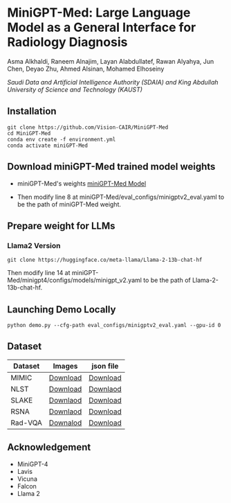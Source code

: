 # MiniGPT-Med: Large Language Model as a General Interface for Radiology Diagnosis
Asma Alkhaldi, Raneem Alnajim, Layan Alabdullatef, Rawan Alyahya, Jun Chen, Deyao Zhu, Ahmed Alsinan, Mohamed Elhoseiny

*Saudi Data and Artificial Intelligence Authority (SDAIA) and King Abdullah University of Science and Technology (KAUST)*

## Installation
```
git clone https://github.com/Vision-CAIR/MiniGPT-Med
cd MiniGPT-Med
conda env create -f environment.yml
conda activate miniGPT-Med
```

## Download miniGPT-Med trained model weights

* miniGPT-Med's weights [miniGPT-Med Model](https://drive.google.com/file/d/18C5KkAkdsW04IMnKX8s_HaL__f8Zlf7B/view?usp=sharing)

* Then modify line 8 at miniGPT-Med/eval_configs/minigptv2_eval.yaml to be the path of miniGPT-Med weight.

## Prepare weight for LLMs

### Llama2 Version

```shell
git clone https://huggingface.co/meta-llama/Llama-2-13b-chat-hf
```

Then modify line 14 at miniGPT-Med/minigpt4/configs/models/minigpt_v2.yaml to be the path of Llama-2-13b-chat-hf.

## Launching Demo Locally

```
python demo.py --cfg-path eval_configs/minigptv2_eval.yaml --gpu-id 0
```

## Dataset
| Dataset | Images  | json file| 
|---------|---------|----------|
| MIMIC   |[Download](https://physionet.org/content/mimiciii/1.4/) | [Download](https://drive.google.com/drive/folders/1nZhdfNoh7fkx7CWvf0_47_OLv3tA2m3o?usp=sharing) |
| NLST    |[Download](https://wiki.cancerimagingarchive.net/display/NLST)| [Downlaod](https://drive.google.com/drive/folders/1OKgMTaGLu_dWRuco6JipYzezw3oNwgaz?usp=sharing) |
|SLAKE    |[Downlaod](https://www.med-vqa.com/slake/) |[Download](https://drive.google.com/drive/folders/1vstjmfRbKahSAsi_b6FmTQiuolvgO8oC?usp=sharing)|
|RSNA     |[Downlaod](https://www.rsna.org/rsnai/ai-image-challenge/rsna-pneumonia-detection-challenge-2018) | [Download](https://drive.google.com/drive/folders/1wkXPvUNqda6jWAIduyiVJkS3Tx7P7td8?usp=sharing) |
|Rad-VQA  |[Downalod](https://osf.io/89kps/) |[Download](https://drive.google.com/drive/folders/1ING6Dodwk2DU_t4GHQYudNFMMg9OMfBQ?usp=sharing) |

## Acknowledgement

- MiniGPT-4
- Lavis
- Vicuna
- Falcon
- Llama 2
